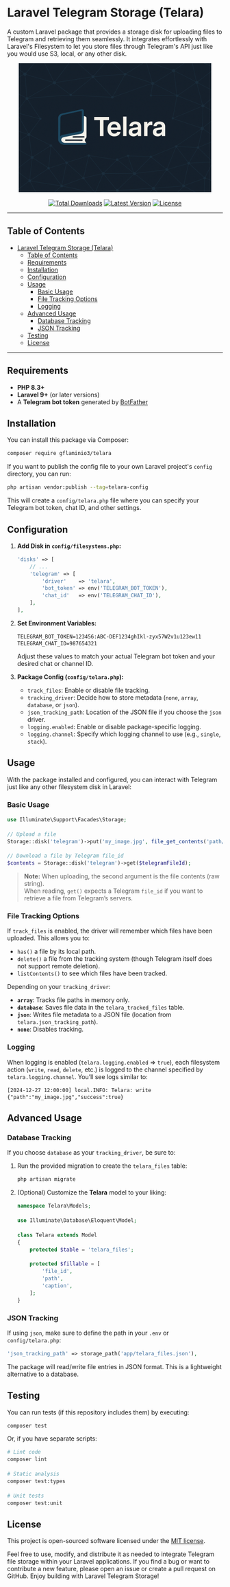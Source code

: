 # Laravel Telegram Storage (Telara)

A custom Laravel package that provides a storage disk for uploading files to Telegram and retrieving them seamlessly. It integrates effortlessly with Laravel's Filesystem to let you store files through Telegram's API just like you would use S3, local, or any other disk.

<p align="center">
  <img src="https://raw.githubusercontent.com/gflaminio3/telara/master/docs/banner.png" height="300" alt="Laravel Telegram Storage">
  <p align="center">
      <a href="https://packagist.org/packages/gflaminio3/telara"><img alt="Total Downloads" src="https://img.shields.io/packagist/dt/gflaminio3/telara"></a>
      <a href="https://packagist.org/packages/gflaminio3/telara"><img alt="Latest Version" src="https://img.shields.io/packagist/v/gflaminio3/telara"></a>
      <a href="https://packagist.org/packages/gflaminio3/telara"><img alt="License" src="https://img.shields.io/packagist/l/gflaminio3/telara"></a>
  </p>
</p>

---

## Table of Contents

- [Laravel Telegram Storage (Telara)](#laravel-telegram-storage-telara)
  - [Table of Contents](#table-of-contents)
  - [Requirements](#requirements)
  - [Installation](#installation)
  - [Configuration](#configuration)
  - [Usage](#usage)
    - [Basic Usage](#basic-usage)
    - [File Tracking Options](#file-tracking-options)
    - [Logging](#logging)
  - [Advanced Usage](#advanced-usage)
    - [Database Tracking](#database-tracking)
    - [JSON Tracking](#json-tracking)
  - [Testing](#testing)
  - [License](#license)

---

## Requirements

- **PHP 8.3+**  
- **Laravel 9+** (or later versions)  
- A **Telegram bot token** generated by [BotFather](https://t.me/botfather)

## Installation

You can install this package via Composer:

```bash
composer require gflaminio3/telara
```

If you want to publish the config file to your own Laravel project's `config` directory, you can run:

```bash
php artisan vendor:publish --tag=telara-config
```

This will create a `config/telara.php` file where you can specify your Telegram bot token, chat ID, and other settings.

## Configuration

1. **Add Disk in `config/filesystems.php`:**
   ```php
   'disks' => [
       // ...
       'telegram' => [
           'driver'    => 'telara',
           'bot_token' => env('TELEGRAM_BOT_TOKEN'),
           'chat_id'   => env('TELEGRAM_CHAT_ID'),
       ],
   ],
   ```

2. **Set Environment Variables:**
   ```env
   TELEGRAM_BOT_TOKEN=123456:ABC-DEF1234ghIkl-zyx57W2v1u123ew11
   TELEGRAM_CHAT_ID=987654321
   ```
   Adjust these values to match your actual Telegram bot token and your desired chat or channel ID.

3. **Package Config (`config/telara.php`):**
   - `track_files`: Enable or disable file tracking.  
   - `tracking_driver`: Decide how to store metadata (`none`, `array`, `database`, or `json`).  
   - `json_tracking_path`: Location of the JSON file if you choose the `json` driver.  
   - `logging.enabled`: Enable or disable package-specific logging.  
   - `logging.channel`: Specify which logging channel to use (e.g., `single`, `stack`).

## Usage

With the package installed and configured, you can interact with Telegram just like any other filesystem disk in Laravel:

### Basic Usage

```php
use Illuminate\Support\Facades\Storage;

// Upload a file
Storage::disk('telegram')->put('my_image.jpg', file_get_contents('path/to/local/image.jpg'));

// Download a file by Telegram file_id
$contents = Storage::disk('telegram')->get($telegramFileId);
```

> **Note:** When uploading, the second argument is the file contents (raw string).  
> When reading, `get()` expects a Telegram `file_id` if you want to retrieve a file from Telegram’s servers.

### File Tracking Options

If `track_files` is enabled, the driver will remember which files have been uploaded. This allows you to:

- `has()` a file by its local path.  
- `delete()` a file from the tracking system (though Telegram itself does not support remote deletion).  
- `listContents()` to see which files have been tracked.

Depending on your `tracking_driver`:

- **`array`**: Tracks file paths in memory only.  
- **`database`**: Saves file data in the `telara_tracked_files` table.  
- **`json`**: Writes file metadata to a JSON file (location from `telara.json_tracking_path`).  
- **`none`**: Disables tracking.

### Logging

When logging is enabled (`telara.logging.enabled` => `true`), each filesystem action (`write`, `read`, `delete`, etc.) is logged to the channel specified by `telara.logging.channel`. You’ll see logs similar to:

```
[2024-12-27 12:00:00] local.INFO: Telara: write {"path":"my_image.jpg","success":true}
```

## Advanced Usage

### Database Tracking

If you choose `database` as your `tracking_driver`, be sure to:

1. Run the provided migration to create the `telara_files` table:
   ```bash
   php artisan migrate
   ```
2. (Optional) Customize the **Telara** model to your liking:
   ```php
   namespace Telara\Models;

   use Illuminate\Database\Eloquent\Model;

   class Telara extends Model
   {
       protected $table = 'telara_files';

       protected $fillable = [
           'file_id',
           'path',
           'caption',
       ];
   }
   ```

### JSON Tracking

If using `json`, make sure to define the path in your `.env` or `config/telara.php`:

```php
'json_tracking_path' => storage_path('app/telara_files.json'),
```

The package will read/write file entries in JSON format. This is a lightweight alternative to a database.

## Testing

You can run tests (if this repository includes them) by executing:

```bash
composer test
```

Or, if you have separate scripts:

```bash
# Lint code
composer lint

# Static analysis
composer test:types

# Unit tests
composer test:unit
```

## License

This project is open-sourced software licensed under the [MIT license](https://opensource.org/licenses/MIT).

Feel free to use, modify, and distribute it as needed to integrate Telegram file storage within your Laravel applications. If you find a bug or want to contribute a new feature, please open an issue or create a pull request on GitHub. Enjoy building with Laravel Telegram Storage!
